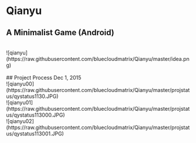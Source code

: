 # Qianyu
## A Minimalist Game (Android) 
<br />
![qianyu](https://raw.githubusercontent.com/bluecloudmatrix/Qianyu/master/idea.png)
<br />
<br />
## Project Process
Dec 1, 2015
<br />
![qianyu00](https://raw.githubusercontent.com/bluecloudmatrix/Qianyu/master/projstatus/qystatus1130.JPG)
<br />
![qianyu01](https://raw.githubusercontent.com/bluecloudmatrix/Qianyu/master/projstatus/qystatus113000.JPG)
<br />
![qianyu02](https://raw.githubusercontent.com/bluecloudmatrix/Qianyu/master/projstatus/qystatus113001.JPG)